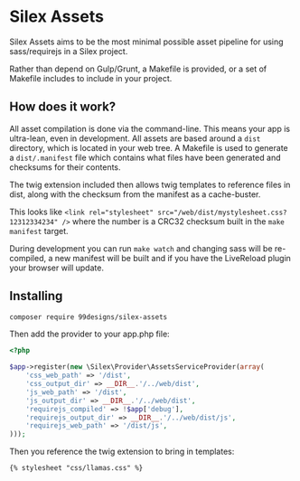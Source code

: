 Silex Assets
============

Silex Assets aims to be the most minimal possible asset pipeline for using sass/requirejs in a Silex project. 

Rather than depend on Gulp/Grunt, a Makefile is provided, or a set of Makefile includes to include in your 
project.

How does it work?
-----------------

All asset compilation is done via the command-line. This means your app is ultra-lean, even in development. All assets are based around a `dist` directory, which is located in your web tree. A Makefile is used to generate a
`dist/.manifest` file which contains what files have been generated and checksums for their contents. 

The twig extension included then allows twig templates to reference files in dist, along with the checksum from
the manifest as a cache-buster.

This looks like `<link rel="stylesheet" src="/web/dist/mystylesheet.css?12312334234" />` where the number is a 
CRC32 checksum built in the `make manifest` target. 

During development you can run `make watch` and changing sass will be re-compiled, a new manifest will be built 
and if you have the LiveReload plugin your browser will update. 

Installing
----------

```bash
composer require 99designs/silex-assets
```
Then add the provider to your app.php file:

```php
<?php

$app->register(new \Silex\Provider\AssetsServiceProvider(array(
    'css_web_path' => '/dist',
    'css_output_dir' => __DIR__.'/../web/dist',
    'js_web_path' => '/dist',
    'js_output_dir' => __DIR__.'/../web/dist',
    'requirejs_compiled' => !$app['debug'],
    'requirejs_output_dir' => __DIR__.'/../web/dist/js',
    'requirejs_web_path' => '/dist/js',
)));
```

Then you reference the twig extension to bring in templates:

```
{% stylesheet "css/llamas.css" %}
```


